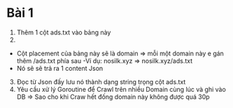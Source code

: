 # Bài 1
1. Thêm 1 cột ads.txt vào bảng này
2.
- Cột placement của bảng này sẽ là domain => mỗi một domain này e gán thêm /ads.txt phía sau
-Ví dụ: nosilk.xyz => nosilk.xyz/ads.txt
- Nó sẽ sẽ trả ra 1 content Json
3. Đọc từ Json đấy lưu nó thành dạng string trọng cột ads.txt
4. Yêu cầu xử lý Goroutine để Crawl trên nhiều Domain cùng lúc và ghi vào DB => Sao cho khi Craw hết đống domain này không được quá 30p
